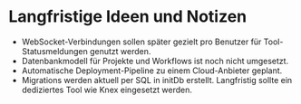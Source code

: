 # Langfristige Ideen und Notizen
- WebSocket-Verbindungen sollen später gezielt pro Benutzer für Tool-Statusmeldungen genutzt werden.
- Datenbankmodell für Projekte und Workflows ist noch nicht umgesetzt.
- Automatische Deployment-Pipeline zu einem Cloud-Anbieter geplant.
- Migrations werden aktuell per SQL in initDb erstellt. Langfristig sollte ein dediziertes Tool wie Knex eingesetzt werden.
